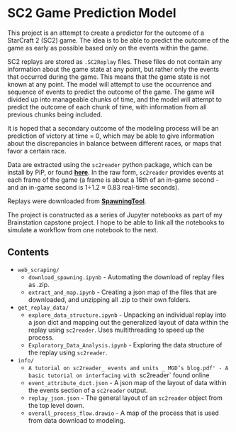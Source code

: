 # SC2 Game Prediction Model

This project is an attempt to create a predictor for the outcome of a StarCraft 2 (SC2) game. The idea is to be able to predict the outcome of the game as early as possible based only on the events within the game.

SC2 replays are stored as `.SC2Replay` files. These files do not contain any information about the game state at any point, but rather only the events that occurred during the game. This means that the game state is not known at any point. The model will attempt to use the occurrence and sequence of events to predict the outcome of the game. The game will divided up into manageable chunks of time, and the model will attempt to predict the outcome of each chunk of time, with information from all previous chunks being included.

It is hoped that a secondary outcome of the modeling process will be an prediction of victory at time = 0, which may be able to give information about the discrepancies in balance between different races, or maps that favor a certain race.

Data are extracted using the `sc2reader` python package, which can be install by PiP, or found __[here](https://github.com/ggtracker/sc2reader)__. In the raw form, `sc2reader` provides events at each frame of the game (a frame is about a 16th of an in-game second - and an in-game second is 1&divide;1.2 &asymp; 0.83 real-time seconds).

Replays were downloaded from __[SpawningTool](https://lotv.spawningtool.com/replays/)__.

The project is constructed as a series of Jupyter notebooks as part of my Brainstation capstone project. I hope to be able to link all the notebooks to simulate a workflow from one notebook to the next.

## Contents
* `web_scraping/`
    * `download_spawning.ipynb` - Automating the download of replay files as .zip.
    * `extract_and_map.ipynb` - Creating a json map of the files that are downloaded, and unzipping all .zip to their own folders.
* `get_replay_data/`
    * `explore_data_structure.ipynb` - Unpacking an individual replay into a json dict and mapping out the generalized layout of data within the replay using `sc2reader`. Uses multithreading to speed up the process.
    * `Exploratory_Data_Analysis.ipynb` - Exploring the data structure of the replay using `sc2reader`.
* `info/`
    * `A tutorial on sc2reader_ events and units _ MGD’s blog.pdf' - A basic tutorial on interfacing with `sc2reader` found online
    * `event_attribute_dict.json` - A json map of the layout of data within the events section of a `sc2reader` output.
    * `replay_json.json` - The general layout of an `sc2reader` object from the top level down.
    * `overall_process_flow.drawio` - A map of the process that is used from data download to modeling.